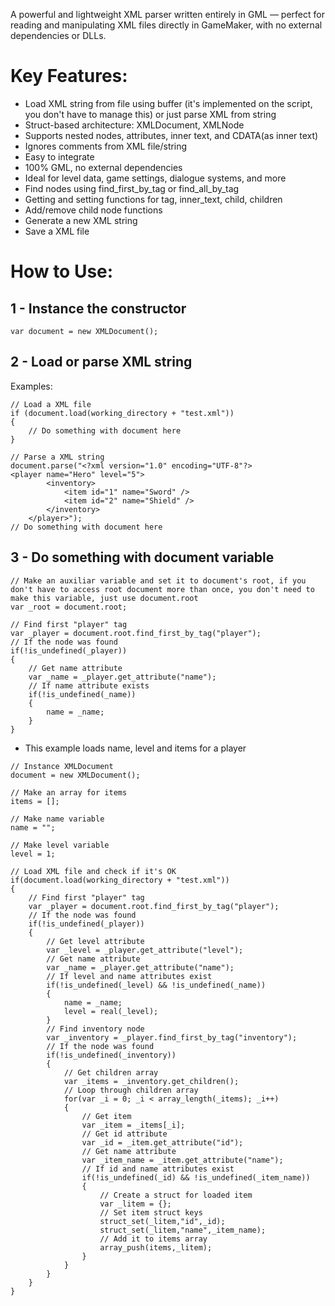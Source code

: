 A powerful and lightweight XML parser written entirely in GML — perfect for reading and manipulating XML files directly in GameMaker, with no external dependencies or DLLs.

# Key Features:
- Load XML string from file using buffer (it's implemented on the script, you don't have to manage this) or just parse XML from string
- Struct-based architecture: XMLDocument, XMLNode
- Supports nested nodes, attributes, inner text, and CDATA(as inner text)
- Ignores comments from XML file/string
- Easy to integrate
- 100% GML, no external dependencies
- Ideal for level data, game settings, dialogue systems, and more
- Find nodes using find_first_by_tag or find_all_by_tag
- Getting and setting functions for tag, inner_text, child, children
- Add/remove child node functions
- Generate a new XML string
- Save a XML file

# How to Use:

## 1 - Instance the constructor

```GML
var document = new XMLDocument();
```

## 2 - Load or parse XML string

Examples:

```GML
// Load a XML file
if (document.load(working_directory + "test.xml"))
{
	// Do something with document here
}
```

```GML
// Parse a XML string
document.parse("<?xml version="1.0" encoding="UTF-8"?>
<player name="Hero" level="5">
        <inventory>
            <item id="1" name="Sword" />
            <item id="2" name="Shield" />
        </inventory>
    </player>");
// Do something with document here
```

## 3 - Do something with document variable

```GML
// Make an auxiliar variable and set it to document's root, if you don't have to access root document more than once, you don't need to make this variable, just use document.root
var _root = document.root;
```

```GML
// Find first "player" tag
var _player = document.root.find_first_by_tag("player");
// If the node was found
if(!is_undefined(_player))
{
	// Get name attribute
	var _name = _player.get_attribute("name");
	// If name attribute exists
	if(!is_undefined(_name))
	{
		name = _name;
	}
}
```

- This example loads name, level and items for a player

```GML
// Instance XMLDocument
document = new XMLDocument();

// Make an array for items
items = [];

// Make name variable
name = "";

// Make level variable
level = 1;

// Load XML file and check if it's OK
if(document.load(working_directory + "test.xml"))
{
	// Find first "player" tag
	var _player = document.root.find_first_by_tag("player");
	// If the node was found
	if(!is_undefined(_player))
	{
		// Get level attribute
		var _level = _player.get_attribute("level");
		// Get name attribute
		var _name = _player.get_attribute("name");
		// If level and name attributes exist
		if(!is_undefined(_level) && !is_undefined(_name))
		{
			name = _name;
			level = real(_level);
		}
		// Find inventory node
		var _inventory = _player.find_first_by_tag("inventory");
		// If the node was found
		if(!is_undefined(_inventory))
		{
			// Get children array
			var _items = _inventory.get_children();
			// Loop through children array
			for(var _i = 0; _i < array_length(_items); _i++)
			{
				// Get item
				var _item = _items[_i];
				// Get id attribute
				var _id = _item.get_attribute("id");
				// Get name attribute
				var _item_name = _item.get_attribute("name");
				// If id and name attributes exist
				if(!is_undefined(_id) && !is_undefined(_item_name))
				{
					// Create a struct for loaded item
					var _litem = {};
					// Set item struct keys
					struct_set(_litem,"id",_id);
					struct_set(_litem,"name",_item_name);
					// Add it to items array
					array_push(items,_litem);
				}
			}
		}
	}
}
```
